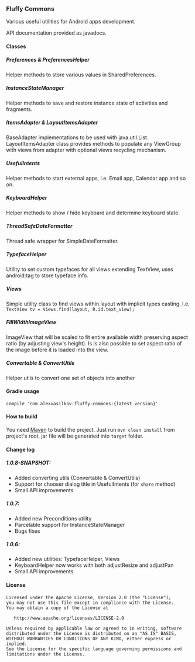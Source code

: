 ### Fluffy Commons ###

Various useful utilities for Android apps development.

API documentation provided as javadocs.

#### Classes ####

##### Preferences & PreferencesHelper #####
Helper methods to store various values in SharedPreferences.

##### InstanceStateManager #####
Helper methods to save and restore instance state of activities and fragments.

##### ItemsAdapter & LayoutItemsAdapter #####
BaseAdapter implementations to be used with java.util.List. LayoutItemsAdapter class provides methods to populate any ViewGroup with views from adapter with optional views recycling mechanism.

##### UsefulIntents #####
Helper methods to start external apps, i.e. Email app, Calendar app and so on.

##### KeyboardHelper #####
Helper methods to show / hide keyboard and determine keyboard state.

##### ThreadSafeDateFormatter #####
Thread safe wrapper for SimpleDateFormatter.

##### TypefaceHelper #####
Utility to set custom typefaces for all views extending TextView, uses android:tag to store typeface info.

##### Views #####
Simple utility class to find views within layout with implicit types casting. I.e. `TextView tv = Views.find(layout, R.id.text_view);`

##### FillWidthImageView #####
ImageView that will be scaled to fit entire available width preserving aspect ratio (by adjusting view's height). Is is also possible to set aspect ratio of the image before it is loaded into the view.

##### Convertable & ConvertUtils #####
Helper utils to convert one set of objects into another

#### Gradle usage ####

`compile 'com.alexvasilkov:fluffy-commons:{latest version}'`

#### How to build ####

You need [Maven](http://maven.apache.org/) to build the project. Just run `mvn clean install` from project's root, jar file will be generated into `target` folder.

#### Change log ####

##### 1.0.8-SNAPSHOT: #####

* Added converting utils (Convertable & ConvertUtils)
* Support for chooser dialog title in UsefulIntents (for `share` method)
* Small API improvements

##### 1.0.7: #####

* Added new Preconditions utility
* Parcelable support for InstanceStateManager
* Bugs fixes

##### 1.0.6: #####

* Added new utilities: TypefaceHelper, Views
* KeyboardHelper now works with both adjustResize and adjustPan
* Small API improvements

#### License ####

    Licensed under the Apache License, Version 2.0 (the "License");
    you may not use this file except in compliance with the License.
    You may obtain a copy of the License at

       http://www.apache.org/licenses/LICENSE-2.0

    Unless required by applicable law or agreed to in writing, software
    distributed under the License is distributed on an "AS IS" BASIS,
    WITHOUT WARRANTIES OR CONDITIONS OF ANY KIND, either express or implied.
    See the License for the specific language governing permissions and
    limitations under the License.
